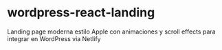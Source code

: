 # wordpress-react-landing
Landing page moderna estilo Apple con animaciones y scroll effects para integrar en WordPress via Netlify
